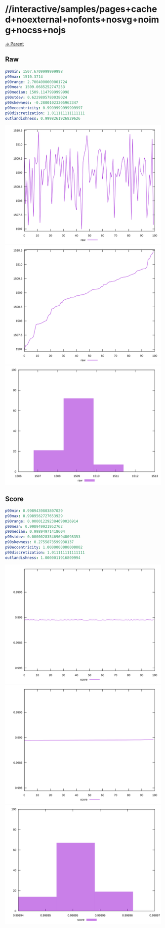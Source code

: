 
# //interactive/samples/pages+cached+noexternal+nofonts+nosvg+noimg+nocss+nojs

[→ Parent](../..)


## Raw


```yaml
p90min: 1507.6709999999998
p90max: 1510.3714
p90range: 2.7004000000001724
p90mean: 1509.0685252747253
p90median: 1509.1147999999998
p90stdev: 0.6229805780038024
p90skewness: -0.28001023305962347
p90eccentricity: 0.9999999999999997
p90discretization: 1.011111111111111
outlandishness: 0.9998261926829626

```

![PLOT: raw-values](./raw/values.svg)![PLOT: raw-sorted](./raw/sorted.svg)![PLOT: raw-histogram](./raw/histogram.svg)
## Score


```yaml
p90min: 0.9989439803807029
p90max: 0.9989562727653929
p90range: 0.000012292384690026914
p90mean: 0.998949921952762
p90median: 0.99894971418604
p90stdev: 0.0000028354696948098353
p90skewness: 0.2755873599938137
p90eccentricity: 1.0000000000000002
p90discretization: 1.011111111111111
outlandishness: 1.0000011916809994

```

![PLOT: score-values](./score/values.svg)![PLOT: score-sorted](./score/sorted.svg)![PLOT: score-histogram](./score/histogram.svg)